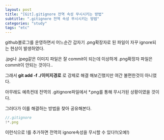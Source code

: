```yaml
---
layout: post
title: "[Git].gitignore 전역 속성 무시시키는 방법"
subtitle: ".gitignore 전역 속성 무시시키는 방법"
categories: "study"
tags: "etc"
---
```


github블로그를 운영하면서 어느순간 갑자기 .png확장자로 된 파일이 자꾸 ignore되는 현상이 발생하였다.

.jpg나 .jpeg같은 이미지 파일은 잘 commit이 되는데 이상하게 .png확장자 파일은 commit이 안되는 것이다..

그래서 **git add -f ./이미지경로** 로 강제로 해결 해보긴했지만 여간 불편한것이 아니였다.

아무래도 예측컨데 전역의 .gitignore파일에서 \*.png를 통해 무시가된 상황이였을 것이다.

그러다가 이를 해결하는 방법을 찾아 공유해본다.

```js
//.gitignore
!*.png
```

이런식으로 !를 추가하면 전역의 ignore속성을 무시할 수 있다!!(오예!)
